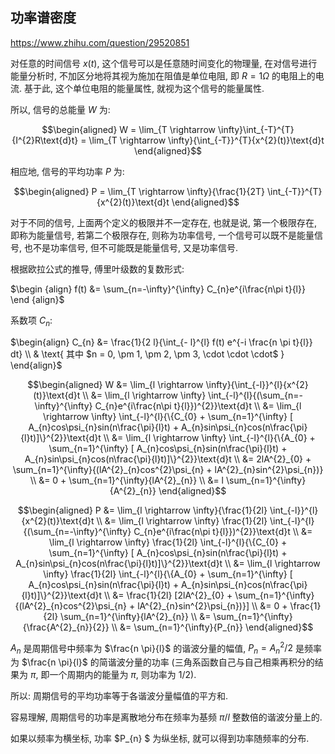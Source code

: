 ## 功率谱密度

https://www.zhihu.com/question/29520851



对任意的时间信号 $x(t)$, 这个信号可以是任意随时间变化的物理量, 在对信号进行能量分析时, 不加区分地将其视为施加在阻值是单位电阻, 即 $R = 1 \Omega$ 的电阻上的电流. 基于此, 这个单位电阻的能量属性, 就视为这个信号的能量属性. 

所以, 信号的总能量 $W$ 为: 

$$\begin{aligned} W = \lim_{T \rightarrow \infty}\int_{-T}^{T}{I^{2}R\text{d}t} = \lim_{T \rightarrow \infty}{\int_{-T}}^{T}{x^{2}(t)}\text{d}t \end{aligned}$$

相应地, 信号的平均功率 $P$ 为: 

$$\begin{aligned} P = \lim_{T \rightarrow \infty}{\frac{1}{2T} \int_{-T}}^{T}{x^{2}(t)}\text{d}t \end{aligned}$$

对于不同的信号, 上面两个定义的极限并不一定存在, 也就是说, 第一个极限存在, 即称为能量信号, 若第二个极限存在, 则称为功率信号, 一个信号可以既不是能量信号, 也不是功率信号, 但不可能既是能量信号, 又是功率信号. 



根据欧拉公式的推导, 傅里叶级数的复数形式: 

$\begin {align} f(t) &= \sum_{n=-\infty}^{\infty} C_{n}e^{i\frac{n\pi t}{l}} \end {align}$ 

系数项 $C_{n}$: 

$\begin{align} C_{n} &= \frac{1}{2 l}{\int_{- l}^{l} f(t) e^{-i \frac{n \pi t}{l}} dt} \\ & \text{ 其中 $n = 0, \pm 1, \pm 2, \pm 3, \cdot \cdot \cdot$ } \end{align}$ 



$$\begin{aligned} W &= \lim_{l \rightarrow \infty}{\int_{-l}}^{l}{x^{2}(t)}\text{d}t \\ &= \lim_{l \rightarrow \infty} \int_{-l}^{l}{(\sum_{n=-\infty}^{\infty} C_{n}e^{i\frac{n\pi t}{l}})^{2}}\text{d}t \\ &= \lim_{l \rightarrow \infty} \int_{-l}^{l}{\{C_{0} + \sum_{n=1}^{\infty} [ A_{n}cos\psi_{n}sin(n\frac{\pi}{l}t) + A_{n}sin\psi_{n}cos(n\frac{\pi}{l}t)]\}^{2}}\text{d}t \\ &= \lim_{l \rightarrow \infty} \int_{-l}^{l}{\{A_{0} + \sum_{n=1}^{\infty} [ A_{n}cos\psi_{n}sin(n\frac{\pi}{l}t) + A_{n}sin\psi_{n}cos(n\frac{\pi}{l}t)]\}^{2}}\text{d}t \\ &= 2lA^{2}_{0} + \sum_{n=1}^{\infty}{(lA^{2}_{n}cos^{2}\psi_{n} + lA^{2}_{n}sin^{2}\psi_{n})} \\ &= 0 + \sum_{n=1}^{\infty}{lA^{2}_{n}} \\ &= l \sum_{n=1}^{\infty}{A^{2}_{n}} \end{aligned}$$ 



$$\begin{aligned} P &= \lim_{l \rightarrow \infty}{\frac{1}{2l} \int_{-l}}^{l}{x^{2}(t)}\text{d}t \\ &= \lim_{l \rightarrow \infty} \frac{1}{2l} \int_{-l}^{l}{(\sum_{n=-\infty}^{\infty} C_{n}e^{i\frac{n\pi t}{l}})^{2}}\text{d}t \\ &= \lim_{l \rightarrow \infty} \frac{1}{2l} \int_{-l}^{l}{\{C_{0} + \sum_{n=1}^{\infty} [ A_{n}cos\psi_{n}sin(n\frac{\pi}{l}t) + A_{n}sin\psi_{n}cos(n\frac{\pi}{l}t)]\}^{2}}\text{d}t \\ &= \lim_{l \rightarrow \infty} \frac{1}{2l} \int_{-l}^{l}{\{A_{0} + \sum_{n=1}^{\infty} [ A_{n}cos\psi_{n}sin(n\frac{\pi}{l}t) + A_{n}sin\psi_{n}cos(n\frac{\pi}{l}t)]\}^{2}}\text{d}t \\ &= \frac{1}{2l} [2lA^{2}_{0} + \sum_{n=1}^{\infty}{(lA^{2}_{n}cos^{2}\psi_{n} + lA^{2}_{n}sin^{2}\psi_{n})}] \\ &= 0 + \frac{1}{2l} \sum_{n=1}^{\infty}{lA^{2}_{n}} \\ &= \sum_{n=1}^{\infty}{\frac{A^{2}_{n}}{2}} \\ &= \sum_{n=1}^{\infty}{P_{n}} \end{aligned}$$ 



$A_{n}$ 是周期信号中频率为 $\frac{n \pi}{l}$ 的谐波分量的幅值, $P_{n} = A^{2}_{n} / 2$ 是频率为 $\frac{n \pi}{l}$ 的简谐波分量的功率 (三角系函数自己与自己相乘再积分的结果为 $\pi$, 即一个周期内的能量为 $\pi$, 则功率为 $1 / 2$). 

所以: 周期信号的平均功率等于各谐波分量幅值的平方和. 

容易理解, 周期信号的功率是离散地分布在频率为基频 $\pi / l$ 整数倍的谐波分量上的. 

如果以频率为横坐标, 功率 $P_{n} $ 为纵坐标, 就可以得到功率随频率的分布. 




















